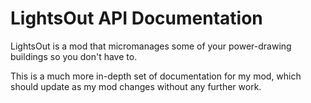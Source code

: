 
# LightsOut API Documentation
LightsOut is a mod that micromanages some of your power-drawing buildings so you don't have to.

This is a much more in-depth set of documentation for my mod, which should update as my mod changes without any further work.